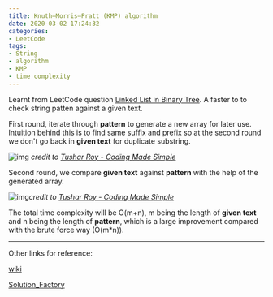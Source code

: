 ```yaml
---
title: Knuth–Morris–Pratt (KMP) algorithm
date: 2020-03-02 17:24:32
categories:
- LeetCode
tags: 
- String
- algorithm
- KMP
- time complexity
---
```


Learnt from LeetCode question [Linked List in Binary Tree](<https://leetcode.com/problems/linked-list-in-binary-tree/>). A faster to to check string patten against a given text. 

First round, iterate through **pattern** to generate a new array for later use. Intuition behind this is to find same suffix and prefix so at the second round we don't go back in **given text** for duplicate substring.

![img](<https://tva1.sinaimg.cn/large/00831rSTgy1gcgjhclzlkj30wm0flq96.jpg>)
*credit to [Tushar Roy - Coding Made Simple](https://www.youtube.com/channel/UCZLJf_R2sWyUtXSKiKlyvAw)*



Second round, we compare **given text** against **pattern** with the help of the generated array.

![img](<https://tva1.sinaimg.cn/large/00831rSTgy1gcgjy8by4nj30zv0k2dna.jpg>)*credit to [Tushar Roy - Coding Made Simple](https://www.youtube.com/channel/UCZLJf_R2sWyUtXSKiKlyvAw)*



The total time complexity will be O(m+n), m being the length of **given text** and n being the length of **pattern**, which is a large improvement compared with the brute force way (O(m*n)).

---

Other links for reference:

[wiki](<https://en.wikipedia.org/wiki/Knuth%E2%80%93Morris%E2%80%93Pratt_algorithm>)

[Solution_Factory](<https://www.solutionfactory.in/posts/Knuth-Morris-Pratt-Substring-Search-Algorithm-with-Java-Example>)